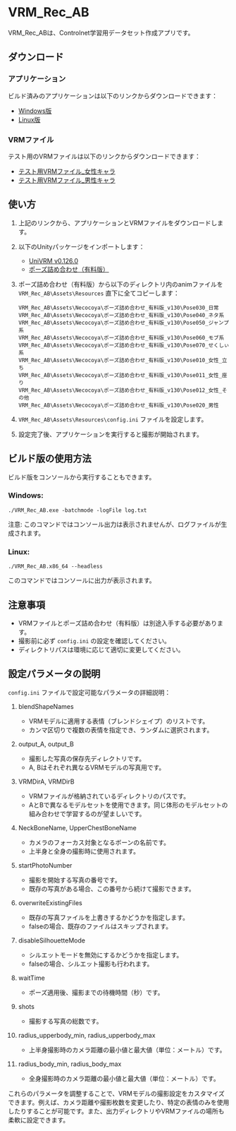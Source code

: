# VRM_Rec_AB

VRM_Rec_ABは、Controlnet学習用データセット作成アプリです。

## ダウンロード

### アプリケーション

ビルド済みのアプリケーションは以下のリンクからダウンロードできます：

- [Windows版](https://github.com/tori29umai0123/VRM_Rec_AB/releases/download/VRM_Rec_AB_V1/VRM_Rec_AB_win.zip)
- [Linux版](https://github.com/tori29umai0123/VRM_Rec_AB/releases/download/VRM_Rec_AB_V1/VRM_Rec_AB_linux.zip)

### VRMファイル

テスト用のVRMファイルは以下のリンクからダウンロードできます：

- [テスト用VRMファイル_女性キャラ](https://drive.google.com/file/d/13gLgJTSCQnRJZHN32UsVfVLzfF_I12IY/view?usp=sharing)
- [テスト用VRMファイル_男性キャラ](https://drive.google.com/file/d/1jL7p94ZhlegOfNeJq_T80E_-eg48YuSP/view?usp=sharing)

## 使い方

1. 上記のリンクから、アプリケーションとVRMファイルをダウンロードします。

2. 以下のUnityパッケージをインポートします：
   - [UniVRM v0.126.0](https://github.com/vrm-c/UniVRM/releases/download/v0.126.0/VRM-0.126.0_14f3.unitypackage)
   - [ポーズ詰め合わせ（有料版）](https://booth.pm/ja/items/1634088)

3. ポーズ詰め合わせ（有料版）から以下のディレクトリ内のanimファイルを `VRM_Rec_AB\Assets\Resources` 直下に全てコピーします：

   ```
   VRM_Rec_AB\Assets\Necocoya\ポーズ詰め合わせ_有料版_v130\Pose030_日常
   VRM_Rec_AB\Assets\Necocoya\ポーズ詰め合わせ_有料版_v130\Pose040_ネタ系
   VRM_Rec_AB\Assets\Necocoya\ポーズ詰め合わせ_有料版_v130\Pose050_ジャンプ系
   VRM_Rec_AB\Assets\Necocoya\ポーズ詰め合わせ_有料版_v130\Pose060_モブ系
   VRM_Rec_AB\Assets\Necocoya\ポーズ詰め合わせ_有料版_v130\Pose070_せくしぃ系
   VRM_Rec_AB\Assets\Necocoya\ポーズ詰め合わせ_有料版_v130\Pose010_女性_立ち
   VRM_Rec_AB\Assets\Necocoya\ポーズ詰め合わせ_有料版_v130\Pose011_女性_座り
   VRM_Rec_AB\Assets\Necocoya\ポーズ詰め合わせ_有料版_v130\Pose012_女性_その他
   VRM_Rec_AB\Assets\Necocoya\ポーズ詰め合わせ_有料版_v130\Pose020_男性
   ```

4. `VRM_Rec_AB\Assets\Resources\config.ini` ファイルを設定します。

5. 設定完了後、アプリケーションを実行すると撮影が開始されます。

## ビルド版の使用方法

ビルド版をコンソールから実行することもできます。

### Windows:
```
./VRM_Rec_AB.exe -batchmode -logFile log.txt
```
注意: このコマンドではコンソール出力は表示されませんが、ログファイルが生成されます。

### Linux:
```
./VRM_Rec_AB.x86_64 --headless
```
このコマンドではコンソールに出力が表示されます。

## 注意事項

- VRMファイルとポーズ詰め合わせ（有料版）は別途入手する必要があります。
- 撮影前に必ず `config.ini` の設定を確認してください。
- ディレクトリパスは環境に応じて適切に変更してください。

## 設定パラメータの説明

`config.ini` ファイルで設定可能なパラメータの詳細説明：

1. blendShapeNames
   - VRMモデルに適用する表情（ブレンドシェイプ）のリストです。
   - カンマ区切りで複数の表情を指定でき、ランダムに選択されます。

2. output_A, output_B
   - 撮影した写真の保存先ディレクトリです。
   - A, Bはそれぞれ異なるVRMモデルの写真用です。

3. VRMDirA, VRMDirB
   - VRMファイルが格納されているディレクトリのパスです。
   - AとBで異なるモデルセットを使用できます。同じ体形のモデルセットの組み合わせで学習するのが望ましいです。

4. NeckBoneName, UpperChestBoneName
   - カメラのフォーカス対象となるボーンの名前です。
   - 上半身と全身の撮影時に使用されます。

5. startPhotoNumber
   - 撮影を開始する写真の番号です。
   - 既存の写真がある場合、この番号から続けて撮影できます。

6. overwriteExistingFiles
   - 既存の写真ファイルを上書きするかどうかを指定します。
   - falseの場合、既存のファイルはスキップされます。

7. disableSilhouetteMode
   - シルエットモードを無効にするかどうかを指定します。
   - falseの場合、シルエット撮影も行われます。

8. waitTime
   - ポーズ適用後、撮影までの待機時間（秒）です。

9. shots
   - 撮影する写真の総数です。

10. radius_upperbody_min, radius_upperbody_max
    - 上半身撮影時のカメラ距離の最小値と最大値（単位：メートル）です。

11. radius_body_min, radius_body_max
    - 全身撮影時のカメラ距離の最小値と最大値（単位：メートル）です。

これらのパラメータを調整することで、VRMモデルの撮影設定をカスタマイズできます。例えば、カメラ距離や撮影枚数を変更したり、特定の表情のみを使用したりすることが可能です。また、出力ディレクトリやVRMファイルの場所も柔軟に設定できます。